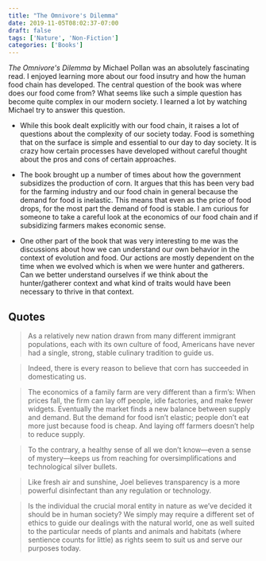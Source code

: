 ```yaml
---
title: "The Omnivore's Dilemma"
date: 2019-11-05T08:02:37-07:00
draft: false
tags: ['Nature', 'Non-Fiction']
categories: ['Books']
---
```


*The Omnivore's Dilemma* by Michael Pollan was an absolutely fascinating read. I enjoyed learning more about our food insutry and how the human food chain has developed. The central question of the book was where does our food come from? What seems like such a simple question has become quite complex in our modern society. I learned a lot by watching Michael try to answer this question.

- While this book dealt explicitly with our food chain, it raises a lot of questions about the complexity of our society today. Food is something that on the surface is simple and essential to our day to day society. It is crazy how certain processes have developed without careful thought about the pros and cons of certain approaches.

- The book brought up a number of times about how the government subsidizes the production of corn. It argues that this has been very bad for the farming industry and our food chain in general because the demand for food is inelastic. This means that even as the price of food drops, for the most part the demand of food is stable. I am curious for someone to take a careful look at the economics of our food chain and if subsidizing farmers makes economic sense.

- One other part of the book that was very interesting to me was the discussions about how we can understand our own behavior in the context of evolution and food. Our actions are mostly dependent on the time when we evolved which is when we were hunter and gatherers. Can we better understand ourselves if we think about the hunter/gatherer context and what kind of traits would have been necessary to thrive in that context.

## Quotes

> As a relatively new nation drawn from many different immigrant populations, each with its own culture of food,
Americans have never had a single, strong, stable culinary tradition to guide us.

<!-- -->

> Indeed, there is every reason to believe that corn has succeeded in domesticating us.

<!-- -->

> The economics of a family farm are very different than a firm’s: When prices fall, the firm can lay off people,
idle factories, and make fewer widgets. Eventually the market finds a new balance between supply and demand.
But the demand for food isn’t elastic; people don’t eat more just because food is cheap. And laying off farmers
doesn’t help to reduce supply.


<!-- -->
> To the contrary, a healthy sense of all we don’t know—even a sense of mystery—keeps us from reaching for
oversimplifications and technological silver bullets.

<!-- -->

> Like fresh air and sunshine, Joel believes transparency is a more powerful disinfectant than any regulation or
technology.

<!-- -->

> Is the individual the crucial moral entity in nature as we’ve decided it should be in human society? We simply
may require a different set of ethics to guide our dealings with the natural world, one as well suited to the
particular needs of plants and animals and habitats (where sentience counts for little) as rights seem to suit us
and serve our purposes today.

